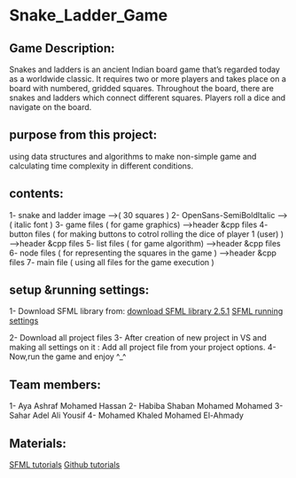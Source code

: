 # Snake_Ladder_Game
## Game Description:
   Snakes and ladders is an ancient Indian board game that’s regarded today as a worldwide classic. It requires two or more players and takes place on a board with numbered, gridded squares. Throughout the board, there are snakes and ladders which connect different squares. Players roll a dice and navigate on the board.
   
## purpose from this project:

   using data structures and algorithms to make non-simple game and calculating time complexity in different conditions.
   
## contents:

   1- snake and ladder image -->( 30 squares )
   2- OpenSans-SemiBoldItalic --> ( italic font ) 
   3- game files   ( for game graphics)  -->header &cpp files
   4- button files ( for making buttons to cotrol rolling the dice of player 1 (user) )  -->header &cpp files
   5- list files   ( for game algorithm)  -->header &cpp files
   6- node files   ( for representing the squares in the game )  -->header &cpp files
   7- main file    ( using all files for the game execution )
   
## setup &running settings:
   1- Download SFML library from:
       [download SFML library 2.5.1](https://www.sfml-dev.org/download/sfml/2.5.1/)
       [SFML running settings](https://www.sfml-dev.org/tutorials/2.5/start-vc.php)
       
   2- Download all project files 
   3- After creation of new project in VS and making all settings on it :
        Add all project file from your project options.
   4- Now,run the game and enjoy ^_^
## Team members:
   1- Aya Ashraf Mohamed Hassan 
   2- Habiba Shaban Mohamed Mohamed
   3- Sahar Adel Ali Yousif
   4- Mohamed Khaled Mohamed El-Ahmady
## Materials:

   [SFML tutorials](https://youtube.com/playlist?list=PL21OsoBLPpMOO6zyVlxZ4S4hwkY_SLRW9)
   [Github tutorials](https://youtube.com/playlist?list=PLDoPjvoNmBAw4eOj58MZPakHjaO3frVMF)

   
        

   
   
